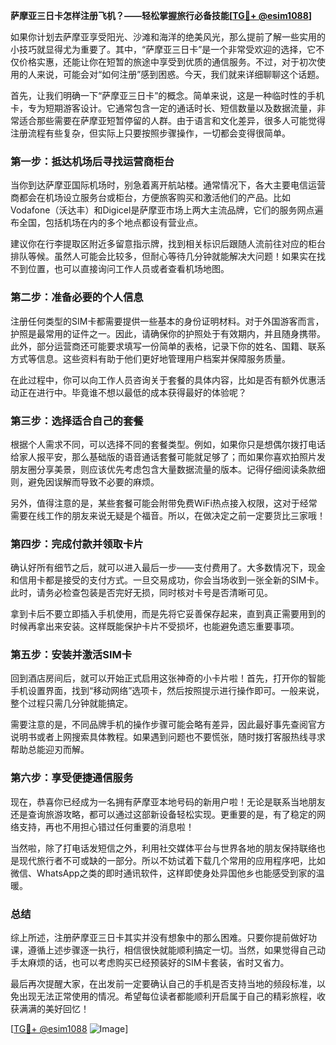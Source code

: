 **萨摩亚三日卡怎样注册飞机？——轻松掌握旅行必备技能[[TG💪+ @esim1088](https://t.me/s/esim1088)]**

如果你计划去萨摩亚享受阳光、沙滩和海洋的绝美风光，那么提前了解一些实用的小技巧就显得尤为重要了。其中，“萨摩亚三日卡”是一个非常受欢迎的选择，它不仅价格实惠，还能让你在短暂的旅途中享受到优质的通信服务。不过，对于初次使用的人来说，可能会对“如何注册”感到困惑。今天，我们就来详细聊聊这个话题。

首先，让我们明确一下“萨摩亚三日卡”的概念。简单来说，这是一种临时性的手机卡，专为短期游客设计。它通常包含一定的通话时长、短信数量以及数据流量，非常适合那些需要在萨摩亚短暂停留的人群。由于语言和文化差异，很多人可能觉得注册流程有些复杂，但实际上只要按照步骤操作，一切都会变得很简单。

### **第一步：抵达机场后寻找运营商柜台**

当你到达萨摩亚国际机场时，别急着离开航站楼。通常情况下，各大主要电信运营商都会在机场设立服务台或柜台，方便旅客购买和激活他们的产品。比如Vodafone（沃达丰）和Digicel是萨摩亚市场上两大主流品牌，它们的服务网点遍布全国，包括机场在内的多个地点都设有营业点。

建议你在行李提取区附近多留意指示牌，找到相关标识后跟随人流前往对应的柜台排队等候。虽然人可能会比较多，但耐心等待几分钟就能解决大问题！如果实在找不到位置，也可以直接询问工作人员或者查看机场地图。

### **第二步：准备必要的个人信息**

注册任何类型的SIM卡都需要提供一些基本的身份证明材料。对于外国游客而言，护照是最常用的证件之一。因此，请确保你的护照处于有效期内，并且随身携带。此外，部分运营商还可能要求填写一份简单的表格，记录下你的姓名、国籍、联系方式等信息。这些资料有助于他们更好地管理用户档案并保障服务质量。

在此过程中，你可以向工作人员咨询关于套餐的具体内容，比如是否有额外优惠活动正在进行中。毕竟谁不想以最低的成本获得最好的体验呢？

### **第三步：选择适合自己的套餐**

根据个人需求不同，可以选择不同的套餐类型。例如，如果你只是想偶尔拨打电话给家人报平安，那么基础版的语音通话套餐可能就足够了；而如果你喜欢拍照片发朋友圈分享美景，则应该优先考虑包含大量数据流量的版本。记得仔细阅读条款细则，避免因误解而导致不必要的麻烦。

另外，值得注意的是，某些套餐可能会附带免费WiFi热点接入权限，这对于经常需要在线工作的朋友来说无疑是个福音。所以，在做决定之前一定要货比三家哦！

### **第四步：完成付款并领取卡片**

确认好所有细节之后，就可以进入最后一步——支付费用了。大多数情况下，现金和信用卡都是接受的支付方式。一旦交易成功，你会当场收到一张全新的SIM卡。此时，请务必检查包装是否完好无损，同时核对卡号是否清晰可见。

拿到卡后不要立即插入手机使用，而是先将它妥善保存起来，直到真正需要用到的时候再拿出来安装。这样既能保护卡片不受损坏，也能避免遗忘重要事项。

### **第五步：安装并激活SIM卡**

回到酒店房间后，就可以开始正式启用这张神奇的小卡片啦！首先，打开你的智能手机设置界面，找到“移动网络”选项卡，然后按照提示进行操作即可。一般来说，整个过程只需几分钟就能搞定。

需要注意的是，不同品牌手机的操作步骤可能会略有差异，因此最好事先查阅官方说明书或者上网搜索具体教程。如果遇到问题也不要慌张，随时拨打客服热线寻求帮助总能迎刃而解。

### **第六步：享受便捷通信服务**

现在，恭喜你已经成为一名拥有萨摩亚本地号码的新用户啦！无论是联系当地朋友还是查询旅游攻略，都可以通过这部新设备轻松实现。更重要的是，有了稳定的网络支持，再也不用担心错过任何重要的消息啦！

当然啦，除了打电话发短信之外，利用社交媒体平台与世界各地的朋友保持联络也是现代旅行者不可或缺的一部分。所以不妨试着下载几个常用的应用程序吧，比如微信、WhatsApp之类的即时通讯软件，这样即使身处异国他乡也能感受到家的温暖。

### **总结**

综上所述，注册萨摩亚三日卡其实并没有想象中的那么困难。只要你提前做好功课，遵循上述步骤逐一执行，相信很快就能顺利搞定一切。当然，如果觉得自己动手太麻烦的话，也可以考虑购买已经预装好的SIM卡套装，省时又省力。

最后再次提醒大家，在出发前一定要确认自己的手机是否支持当地的频段标准，以免出现无法正常使用的情况。希望每位读者都能顺利开启属于自己的精彩旅程，收获满满的美好回忆！

[[TG💪+ @esim1088](https://t.me/s/esim1088) ![Image](https://i.postimg.cc/4NQfJmqS/Snipaste-2025-05-13-00-14-12.png)]
